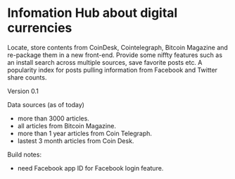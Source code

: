 Infomation Hub about digital currencies
=======================================

Locate, store contents from CoinDesk, Cointelegraph, Bitcoin Magazine and re-package them in a new front-end. Provide some niffty features such as an install search across multiple sources, save favorite posts etc. A popularity index for posts pulling information from  Facebook and Twitter share counts.

Version 0.1

Data sources (as of today)

- more than 3000 articles.
- all articles from Bitcoin Magazine.
- more than 1 year articles from Coin Telegraph.
- lastest 3 month articles from Coin Desk.


Build notes:

- need Facebook app ID for Facebook login feature.


